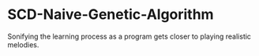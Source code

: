 # SCD-Naive-Genetic-Algorithm
Sonifying the learning process as a program gets closer to playing realistic melodies. 
